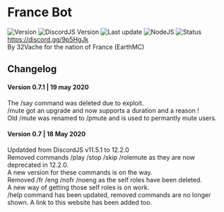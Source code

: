 # France Bot

![Version](https://img.shields.io/badge/version-0.7.1-orange)
![DiscordJS Version](https://img.shields.io/badge/discord.js-12.2.0-green)
![Last update](https://img.shields.io/date/1589894789?label=last%20updated)
![NodeJS](https://img.shields.io/badge/node--js-12.x-yellow)
![Status](https://img.shields.io/badge/status-on%20work-yellow)
<br>
https://discord.gg/9p5HgJk
\
By 32Vache for the nation of France (EarthMC)

## Changelog
#### Version 0.7.1 | 19 may 2020
The /say command was deleted due to exploit.\
/mute got an upgrade and now supports a duration and a reason !\
Old /mute was renamed to /pmute and is used to permantly mute users.
#### Version 0.7 | 18 May 2020
Updatded from DiscordJS v11.5.1 to 12.2.0\
Removed commands /play /stop /skip /rolemute as they are now deprecated in 12.2.0.\
A new version for these commands is on the way.\
Removed /fr /eng /nofr /noeng as the self roles have been deleted.\
A new way of getting those self roles is on work.\
/help command has been updated, removed commands are no longer shown. A link to this website has been added too.
